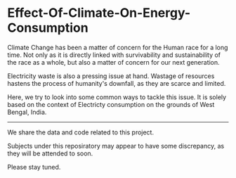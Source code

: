 # Effect-Of-Climate-On-Energy-Consumption

Climate Change has been a matter of concern for the Human race for a long time. 
Not only as it is directly linked with survivability and sustainability of the race as a whole, but also a matter of concern for our next generation.

Electricity waste is also a pressing issue at hand. 
Wastage of resources hastens the process of humanity's downfall, as they are scarce and limited.

Here, we try to look into some common ways to tackle this issue. 
It is solely based on the context of Electricty consumption on the grounds of West Bengal, India.


___

We share the data and code related to this project.

Subjects under this reposiratory may appear to have some discrepancy, as they will be attended to soon.

Please stay tuned.
